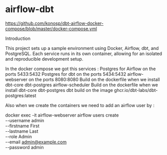 # airflow-dbt

https://github.com/konosp/dbt-airflow-docker-compose/blob/master/docker-compose.yml


Introduction

This project sets up a sample environment using Docker, Airflow, dbt, and PostgreSQL. Each service runs in its own container, allowing for an isolated and reproducible development setup.


In the docker compose we got this services :
Postgres for Airflow on the ports 5433:5432
Postgres for dbt on the ports 5434:5432
airflow-webserver on the ports 8080:8080 Build on the dockerfile when we install dbt-core dbt-postgres
airflow-scheduler Build on the dockerfile when we install dbt-core dbt-postgres
dbt build on the image ghcr.io/dbt-labs/dbt-postgres:latest

Also when we create the containers we need to add an airflow user by :


docker exec -it airflow-webserver airflow users create \
    --username admin \
    --firstname First \
    --lastname Last \
    --role Admin \
    --email admin@example.com \
    --password admin

  
